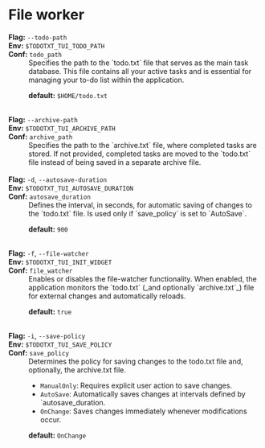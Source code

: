 # File worker

<dt><b>Flag:</b> <code>--todo-path</code></dt>
<dt><b>Env:</b> <code>$TODOTXT_TUI_TODO_PATH</code></dt>
<dt><b>Conf:</b> <code>todo_path</code></dt>
<dd>
Specifies the path to the `todo.txt` file that serves as the main task database. This file contains all your active tasks and is essential for managing your to-do list within the application.

**default:** `$HOME/todo.txt`
</dd>
<br>

<dt><b>Flag:</b> <code>--archive-path</code></dt>
<dt><b>Env:</b> <code>$TODOTXT_TUI_ARCHIVE_PATH</code></dt>
<dt><b>Conf:</b> <code>archive_path</code></dt>
<dd>
Specifies the path to the `archive.txt` file, where completed tasks are stored. If not provided, completed tasks are moved to the `todo.txt` file instead of being saved in a separate archive file.
</dd>
<br>

<dt><b>Flag:</b> <code>-d</code>, <code>--autosave-duration</code></dt>
<dt><b>Env:</b> <code>$TODOTXT_TUI_AUTOSAVE_DURATION</code></dt>
<dt><b>Conf:</b> <code>autosave_duration</code></dt>
<dd>
Defines the interval, in seconds, for automatic saving of changes to the `todo.txt` file. Is used only if `save_policy` is set to `AutoSave`.

**default:** `900`
</dd>
<br>

<dt><b>Flag:</b> <code>-f</code>, <code>--file-watcher</code></dt>
<dt><b>Env:</b> <code>$TODOTXT_TUI_INIT_WIDGET</code></dt>
<dt><b>Conf:</b> <code>file_watcher</code></dt>
<dd>
Enables or disables the file-watcher functionality. When enabled, the application monitors the `todo.txt` (_and optionally `archive.txt`_) file for external changes and automatically reloads.

**default:** `true`
</dd>
<br>

<dt><b>Flag:</b> <code>-i</code>, <code>--save-policy</code></dt>
<dt><b>Env:</b> <code>$TODOTXT_TUI_SAVE_POLICY</code></dt>
<dt><b>Conf:</b> <code>save_policy</code></dt>
<dd>
Determines the policy for saving changes to the todo.txt file and, optionally, the archive.txt file.

- `ManualOnly`: Requires explicit user action to save changes.
- `AutoSave`: Automatically saves changes at intervals defined by `autosave_duration.
- `OnChange`: Saves changes immediately whenever modifications occur.

**default:** `OnChange`

</dd>
<br>
